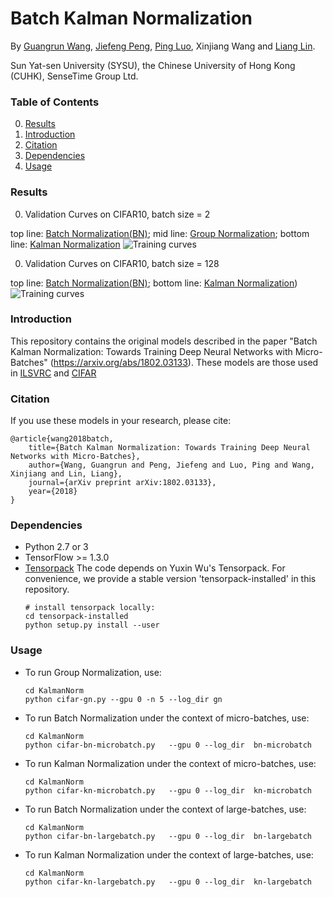 # Batch Kalman Normalization

By [Guangrun Wang](https://wanggrun.github.io/), [Jiefeng Peng](http://www.sysu-hcp.net/people/), [Ping Luo](http://personal.ie.cuhk.edu.hk/~pluo/), Xinjiang Wang and [Liang Lin](http://www.linliang.net/).

Sun Yat-sen University (SYSU), the Chinese University of Hong Kong (CUHK), SenseTime Group Ltd.

### Table of Contents
0. [Results](#results)
0. [Introduction](#introduction)
0. [Citation](#citation)
0. [Dependencies](#dependencies)
0. [Usage](#usage)


### Results
0. Validation Curves on CIFAR10, batch size = 2 

top line: [Batch Normalization(BN)](https://arxiv.org/abs/1502.03167); mid line: [Group Normalization](https://arxiv.org/abs/1803.08494); bottom line: [Kalman Normalization](https://arxiv.org/abs/1802.03133)
        ![Training curves](https://github.com/wanggrun/Batch-Kalman-Normalization/blob/master/results/bn_gn_bkn_micro_batch.png)

0. Validation Curves on CIFAR10, batch size = 128

top line: [Batch Normalization(BN)](https://arxiv.org/abs/1502.03167); bottom line: [Kalman Normalization](https://arxiv.org/abs/1802.03133))
        ![Training curves](https://github.com/wanggrun/Batch-Kalman-Normalization/blob/master/results/bkn_bn_large_batch.png)


### Introduction

This repository contains the original models described in the paper "Batch Kalman Normalization: Towards Training Deep Neural Networks with Micro-Batches" (https://arxiv.org/abs/1802.03133). These models are those used in [ILSVRC](http://image-net.org/challenges/LSVRC/2015/) and [CIFAR](https://www.cs.toronto.edu/~kriz/cifar.html) 



### Citation

If you use these models in your research, please cite:

	@article{wang2018batch,
		title={Batch Kalman Normalization: Towards Training Deep Neural Networks with Micro-Batches},
  		author={Wang, Guangrun and Peng, Jiefeng and Luo, Ping and Wang, Xinjiang and Lin, Liang},
  		journal={arXiv preprint arXiv:1802.03133},
  		year={2018}
    }


### Dependencies
+ Python 2.7 or 3
+ TensorFlow >= 1.3.0
+ [Tensorpack](https://github.com/ppwwyyxx/tensorpack)
   The code depends on Yuxin Wu's Tensorpack. For convenience, we provide a stable version 'tensorpack-installed' in this repository. 
   ```
   # install tensorpack locally:
   cd tensorpack-installed
   python setup.py install --user
   ```

### Usage
+ To run Group Normalization, use:
  ```
  cd KalmanNorm
  python cifar-gn.py --gpu 0 -n 5 --log_dir gn
  ```
+ To run Batch Normalization under the context of micro-batches, use:
  ```
  cd KalmanNorm
  python cifar-bn-microbatch.py   --gpu 0 --log_dir  bn-microbatch
  ```
+ To run Kalman Normalization under the context of micro-batches, use:
  ```
  cd KalmanNorm
  python cifar-kn-microbatch.py   --gpu 0 --log_dir  kn-microbatch
+ To run Batch Normalization under the context of large-batches, use:
  ```
  cd KalmanNorm
  python cifar-bn-largebatch.py   --gpu 0 --log_dir  bn-largebatch
+ To run Kalman Normalization under the context of large-batches, use:
  ```
  cd KalmanNorm
  python cifar-kn-largebatch.py   --gpu 0 --log_dir  kn-largebatch

